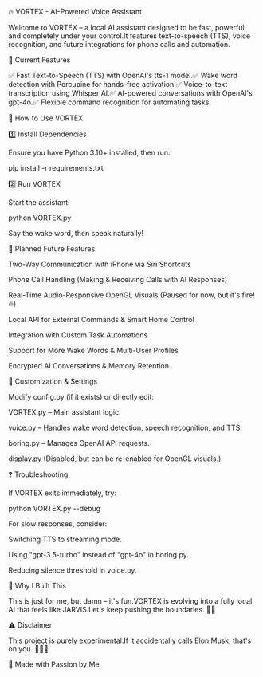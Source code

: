 🔥 VORTEX - AI-Powered Voice Assistant

Welcome to VORTEX – a local AI assistant designed to be fast, powerful, and completely under your control.It features text-to-speech (TTS), voice recognition, and future integrations for phone calls and automation.

🎯 Current Features

✅ Fast Text-to-Speech (TTS) with OpenAI's tts-1 model.✅ Wake word detection with Porcupine for hands-free activation.✅ Voice-to-text transcription using Whisper AI.✅ AI-powered conversations with OpenAI's gpt-4o.✅ Flexible command recognition for automating tasks.

🚀 How to Use VORTEX

1️⃣ Install Dependencies

Ensure you have Python 3.10+ installed, then run:

pip install -r requirements.txt

2️⃣ Run VORTEX

Start the assistant:

python VORTEX.py

Say the wake word, then speak naturally!

🔮 Planned Future Features

Two-Way Communication with iPhone via Siri Shortcuts

Phone Call Handling (Making & Receiving Calls with AI Responses)

Real-Time Audio-Responsive OpenGL Visuals (Paused for now, but it's fire! 🔥)

Local API for External Commands & Smart Home Control

Integration with Custom Task Automations

Support for More Wake Words & Multi-User Profiles

Encrypted AI Conversations & Memory Retention

📌 Customization & Settings

Modify config.py (if it exists) or directly edit:

VORTEX.py – Main assistant logic.

voice.py – Handles wake word detection, speech recognition, and TTS.

boring.py – Manages OpenAI API requests.

display.py (Disabled, but can be re-enabled for OpenGL visuals.)

❓ Troubleshooting

If VORTEX exits immediately, try:

python VORTEX.py --debug

For slow responses, consider:

Switching TTS to streaming mode.

Using "gpt-3.5-turbo" instead of "gpt-4o" in boring.py.

Reducing silence threshold in voice.py.

🎤 Why I Built This

This is just for me, but damn – it's fun.VORTEX is evolving into a fully local AI that feels like JARVIS.Let's keep pushing the boundaries. 🚀🔥

⚠ Disclaimer

This project is purely experimental.If it accidentally calls Elon Musk, that's on you. 🤖📞💥

💙 Made with Passion by Me

